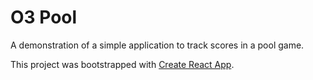 # O3 Pool
A demonstration of a simple application to track scores in a pool game.

This project was bootstrapped with [Create React App](https://github.com/facebookincubator/create-react-app).
